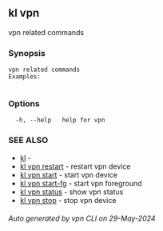 ## kl vpn

vpn related commands

### Synopsis

```
vpn related commands
Examples:
	
```

### Options

```
  -h, --help   help for vpn
```

### SEE ALSO

* [kl](kl.md)  - 
* [kl vpn restart](kl_vpn_restart.md)  - restart vpn device
* [kl vpn start](kl_vpn_start.md)  - start vpn device
* [kl vpn start-fg](kl_vpn_start-fg.md)  - start vpn foreground
* [kl vpn status](kl_vpn_status.md)  - show vpn status
* [kl vpn stop](kl_vpn_stop.md)  - stop vpn device

###### Auto generated by vpn CLI on 29-May-2024
